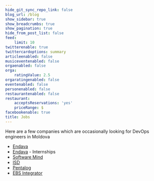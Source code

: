 ```yaml
---
hide_git_sync_repo_link: false
blog_url: /blog
show_sidebar: true
show_breadcrumbs: true
show_pagination: true
hide_from_post_list: false
feed:
    limit: 10
twitterenable: true
twittercardoptions: summary
articleenabled: false
musiceventenabled: false
orgaenabled: false
orga:
    ratingValue: 2.5
orgaratingenabled: false
eventenabled: false
personenabled: false
restaurantenabled: false
restaurant:
    acceptsReservations: 'yes'
    priceRange: $
facebookenable: true
title: Jobs
---
```


Here are a few companies which are occasionally looking for DevOps engineers in Moldova

*  [Endava](https://careers.endava.com/en/search-job)
*  [Endava](https://careers.endava.com/en/junior-programmes/chisinau/internship-programme) - Internships
*  [Software Mind](https://careers.softwaremind.com/location/chisinau/)
*  [ISD](https://isd-soft.com/careers/)
*  [Pentalog](https://www.pentalog.com/jobs/)
*  [EBS Integrator](https://ebs-integrator.com/contact/)